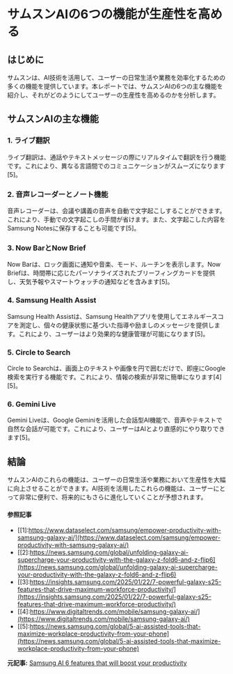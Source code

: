 # サムスンAIの6つの機能が生産性を高める

## はじめに

サムスンは、AI技術を活用して、ユーザーの日常生活や業務を効率化するための多くの機能を提供しています。本レポートでは、サムスンAIの6つの主な機能を紹介し、それがどのようにしてユーザーの生産性を高めるのかを分析します。

## サムスンAIの主な機能

### 1. **ライブ翻訳**
ライブ翻訳は、通話やテキストメッセージの際にリアルタイムで翻訳を行う機能です。これにより、異なる言語間でのコミュニケーションがスムーズになります[5]。

### 2. **音声レコーダーとノート機能**
音声レコーダーは、会議や講義の音声を自動で文字起こしすることができます。これにより、手動での文字起こしの手間が省けます。また、文字起こした内容をSamsung Notesに保存することも可能です[5]。

### 3. **Now BarとNow Brief**
Now Barは、ロック画面に通知や音楽、モード、ルーチンを表示します。Now Briefは、時間帯に応じたパーソナライズされたブリーフィングカードを提供し、天気予報やスマートウォッチの通知などを含みます[5]。

### 4. **Samsung Health Assist**
Samsung Health Assistは、Samsung Healthアプリを使用してエネルギースコアを測定し、個々の健康状態に基づいた指導や励ましのメッセージを提供します。これにより、ユーザーはより効果的な健康管理が可能になります[5]。

### 5. **Circle to Search**
Circle to Searchは、画面上のテキストや画像を円で囲むだけで、即座にGoogle検索を実行する機能です。これにより、情報の検索が非常に簡単になります[4][5]。

### 6. **Gemini Live**
Gemini Liveは、Google Geminiを活用した会話型AI機能で、音声やテキストで自然な会話が可能です。これにより、ユーザーはAIとより直感的にやり取りできます[5]。

## 結論

サムスンAIのこれらの機能は、ユーザーの日常生活や業務において生産性を大幅に向上させることができます。AI技術を活用したこれらの機能は、ユーザーにとって非常に便利で、将来的にもさらに進化していくことが予想されます。

#### 参照記事
- [[1]:https://www.dataselect.com/samsung/empower-productivity-with-samsung-galaxy-ai/](https://www.dataselect.com/samsung/empower-productivity-with-samsung-galaxy-ai/)
- [[2]:https://news.samsung.com/global/unfolding-galaxy-ai-supercharge-your-productivity-with-the-galaxy-z-fold6-and-z-flip6](https://news.samsung.com/global/unfolding-galaxy-ai-supercharge-your-productivity-with-the-galaxy-z-fold6-and-z-flip6)
- [[3]:https://insights.samsung.com/2025/01/22/7-powerful-galaxy-s25-features-that-drive-maximum-workforce-productivity/](https://insights.samsung.com/2025/01/22/7-powerful-galaxy-s25-features-that-drive-maximum-workforce-productivity/)
- [[4]:https://www.digitaltrends.com/mobile/samsung-galaxy-ai/](https://www.digitaltrends.com/mobile/samsung-galaxy-ai/)
- [[5]:https://news.samsung.com/global/5-ai-assisted-tools-that-maximize-workplace-productivity-from-your-phone](https://news.samsung.com/global/5-ai-assisted-tools-that-maximize-workplace-productivity-from-your-phone)


**元記事:** [Samsung AI 6 features that will boost your productivity ](https://www.androidpolice.com/best-samsung-ai-features-list/)